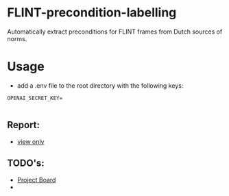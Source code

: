 # FLINT-precondition-labelling
Automatically extract preconditions for FLINT frames from Dutch sources of norms.


# Usage
- add a .env file to the root directory with the following keys:

```
OPENAI_SECRET_KEY=


```

## Report:
- [view only](https://www.overleaf.com/read/vwhrjrsnsxrj#6d5464)

## TODO's:
- [Project Board](https://github.com/users/JuliusHuizing/projects/1/views/1)
- 
